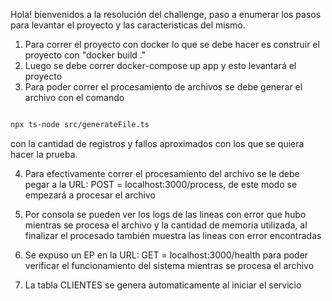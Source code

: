 
Hola! bienvenidos a la resolución del challenge, paso a enumerar los pasos para levantar el proyecto y las caracteristicas del mismo.
1) Para correr el proyecto con docker lo que se debe hacer es construir el proyecto con "docker build ."
2) Luego se debe correr docker-compose up app y esto levantará el proyecto
3) Para poder correr el procesamiento de archivos se debe generar el archivo con el comando 
```bash

npx ts-node src/generateFile.ts

```
con la cantidad de registros y fallos aproximados con los que se quiera hacer la prueba.

4) Para efectivamente correr el procesamiento del archivo se le debe pegar a la URL: POST = localhost:3000/process, de este modo se empezará a procesar el archivo

5) Por consola se pueden ver los logs de las lineas con error que hubo mientras se procesa el archivo y la cantidad de memoria utilizada, al finalizar el procesado también muestra las lineas con error encontradas

6) Se expuso un EP en la URL: GET = localhost:3000/health para poder verificar el funcionamiento del sistema mientras se procesa el archivo

7) La tabla CLIENTES se genera automaticamente al iniciar el servicio
